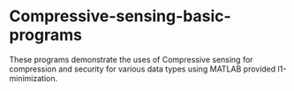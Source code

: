 # Compressive-sensing-basic-programs

These programs demonstrate the uses of  Compressive sensing for compression and security for various data types using MATLAB provided l1-minimization.
